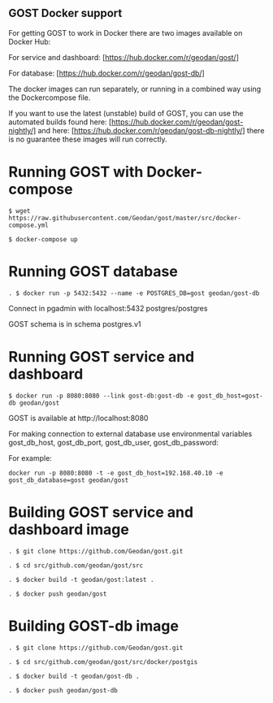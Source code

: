 ## GOST Docker support

For getting GOST to work in Docker there are two images available on Docker Hub:

For service and dashboard: [https://hub.docker.com/r/geodan/gost/]

For database: [https://hub.docker.com/r/geodan/gost-db/]

The docker images can run separately, or running in a combined way using the Dockercompose file. 

If you want to use the latest (unstable) build of GOST, you can use the automated builds found here: [https://hub.docker.com/r/geodan/gost-nightly/] and here: [https://hub.docker.com/r/geodan/gost-db-nightly/] there is no guarantee these images will run correctly. 

# Running GOST with Docker-compose

```
$ wget https://raw.githubusercontent.com/Geodan/gost/master/src/docker-compose.yml 

$ docker-compose up
```

# Running GOST database

```
. $ docker run -p 5432:5432 --name -e POSTGRES_DB=gost geodan/gost-db
```

Connect in pgadmin with localhost:5432 postgres/postgres

GOST schema is in schema postgres.v1

# Running GOST service and dashboard
```
$ docker run -p 8080:8080 --link gost-db:gost-db -e gost_db_host=gost-db geodan/gost
```
GOST is available at http://localhost:8080 

For making connection to external database use environmental variables gost_db_host, gost_db_port, gost_db_user, gost_db_password:

For example: 
```
docker run -p 8080:8080 -t -e gost_db_host=192.168.40.10 -e gost_db_database=gost geodan/gost
```
# Building GOST service and dashboard image

```
. $ git clone https://github.com/Geodan/gost.git

. $ cd src/github.com/geodan/gost/src

. $ docker build -t geodan/gost:latest .

. $ docker push geodan/gost

```

# Building GOST-db image

```
. $ git clone https://github.com/Geodan/gost.git

. $ cd src/github.com/geodan/gost/src/docker/postgis

. $ docker build -t geodan/gost-db .

. $ docker push geodan/gost-db
```
